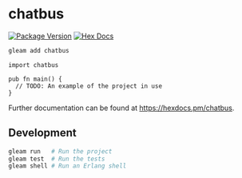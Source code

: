 # chatbus

[![Package Version](https://img.shields.io/hexpm/v/chatbus)](https://hex.pm/packages/chatbus)
[![Hex Docs](https://img.shields.io/badge/hex-docs-ffaff3)](https://hexdocs.pm/chatbus/)

```sh
gleam add chatbus
```
```gleam
import chatbus

pub fn main() {
  // TODO: An example of the project in use
}
```

Further documentation can be found at <https://hexdocs.pm/chatbus>.

## Development

```sh
gleam run   # Run the project
gleam test  # Run the tests
gleam shell # Run an Erlang shell
```
